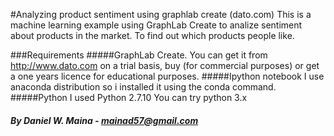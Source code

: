 
#Analyzing product sentiment using graphlab create (dato.com)
This is a machine learning example using GraphLab Create to analize sentiment about products in the market. To find out which products people like.

###Requirements
#####GraphLab Create.
You can get it from http://www.dato.com on a trial basis, buy (for commercial purposes) or get a one years licence for educational purposes.
#####Ipython notebook
I use anaconda distribution so i installed it using the conda command.
#####Python
I used Python 2.7.10 You can try python 3.x

##### By Daniel W. Maina - mainad57@gmail.com
